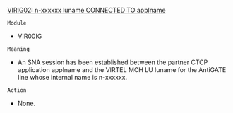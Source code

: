 [VIRIG02I n-xxxxxx luname CONNECTED TO applname](https://virtel.readthedocs.io/en/latest/manuals/virtel/Virtel459MG/messages.html?highlight=VIRIG02I#VIRIG02I)

`Module`
- VIR00IG

`Meaning`
- An SNA session has been established between the partner CTCP application applname and the VIRTEL MCH LU luname for the AntiGATE line whose internal name is n-xxxxxx.

`Action`
- None.
